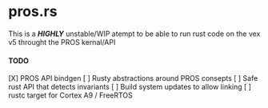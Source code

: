 # pros.rs

This is a **_HIGHLY_** unstable/WIP atempt to be able to run rust code on the vex v5 throught the PROS kernal/API

#### TODO
[X] PROS API bindgen
[ ] Rusty abstractions around PROS consepts 
[ ] Safe rust API that detects invariants
[ ] Build system updates to allow linking
[ ] rustc target for Cortex A9 / FreeRTOS 